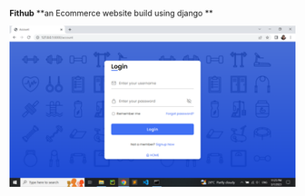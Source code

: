 **Fithub**
**an Ecommerce website build using django **

<img src="assets/Screenshot (381).png" width="900"/> 
